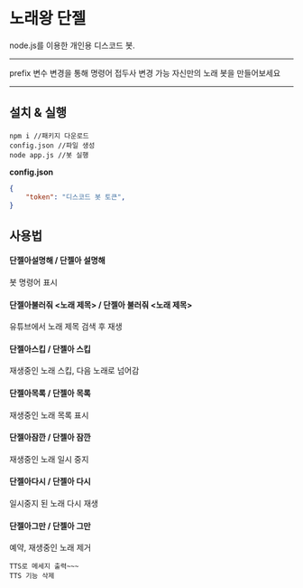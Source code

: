 # 노래왕 단젤
node.js를 이용한 개인용 디스코드 봇.  
- - -
prefix 변수 변경을 통해 명령어 접두사 변경 가능
자신만의 노래 봇을 만들어보세요
- - -

## 설치 & 실행
```terminal
npm i //패키지 다운로드
config.json //파일 생성  
node app.js //봇 실행
```
**config.json**

```json
{
    "token": "디스코드 봇 토큰",
}
```

## 사용법


#### 단젤아설명해 / 단젤아 설명해
봇 명령어 표시

#### 단젤아불러줘 <노래 제목> / 단젤아 불러줘 <노래 제목>
유튜브에서 노래 제목 검색 후 재생

#### 단젤아스킵 / 단젤아 스킵
재생중인 노래 스킵, 다음 노래로 넘어감

#### 단젤아목록 / 단젤아 목록
재생중인 노래 목록 표시

#### 단젤아잠깐 / 단젤아 잠깐
재생중인 노래 일시 중지

#### 단젤아다시 / 단젤아 다시
일시중지 된 노래 다시 재생

#### 단젤아그만 / 단젤아 그만
예약, 재생중인 노래 제거

~~~#### \` <메세지>
TTS로 메세지 출력~~~
TTS 기능 삭제
